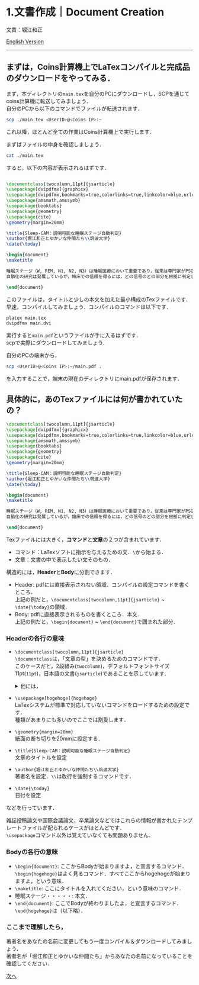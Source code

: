 # 1.文書作成｜Document Creation
文責：堀江和正

[English Version](README_en.md)

---

## まずは，Coins計算機上でLaTexコンパイルと完成品のダウンロードをやってみる．

まず，本ディレクトリの`main.tex`を自分のPCにダウンロードし，SCPを通じてcoins計算機に転送してみましょう．  
自分のPCから以下のコマンドでファイルが転送されます．

```Bash
scp ./main.tex <UserID>@<Coins IP>:~
```

これ以降，ほとんど全ての作業はCoins計算機上で実行します．

まずはファイルの中身を確認しましょう．

```Bash
cat ./main.tex
```

すると，以下の内容が表示されるはずです．

```LaTex

\documentclass[twocolumn,11pt]{jsarticle}
\usepackage[dvipdfmx]{graphicx}
\usepackage[dvipdfmx,bookmarks=true,colorlinks=true,linkcolor=blue,urlcolor=blue,citecolor=blue]{hyperref}
\usepackage{amsmath,amssymb}
\usepackage{booktabs}
\usepackage{geometry}
\usepackage{cite}
\geometry{margin=20mm}

\title{Sleep-CAM：説明可能な睡眠ステージ自動判定}
\author{堀江和正とゆかいな仲間たち\\筑波大学}
\date{\today}

\begin{document}
\maketitle

睡眠ステージ（W, REM, N1, N2, N3）は睡眠医療において重要であり，従来は専門家がPSG（EEG/EOG/EMG）から特徴波を同定して目視判定する。
自動化の研究は発展しているが，臨床での信頼を得るには，どの信号のどの部分を根拠に判定したかを提示できる説明可能性が鍵である。

\end{document}

```

このファイルは，タイトルと少しの本文を加えた最小構成のTexファイルです．  
早速，コンパイルしてみましょう．コンパイルのコマンドは以下です．

```Bash
platex main.tex
dvipdfmx main.dvi
```

実行すると`main.pdf`というファイルが手に入るはずです．  
scpで実際にダウンロードしてみましょう．

自分のPCの端末から，

```Bash
scp <UserID>@<Coins IP>:~/main.pdf . 
```

を入力することで，端末の現在のディレクトリにmain.pdfが保存されます．

## 具体的に，あのTexファイルには何が書かれていたの？

``` LaTex
\documentclass[twocolumn,11pt]{jsarticle}
\usepackage[dvipdfmx]{graphicx}
\usepackage[dvipdfmx,bookmarks=true,colorlinks=true,linkcolor=blue,urlcolor=blue,citecolor=blue]{hyperref}
\usepackage{amsmath,amssymb}
\usepackage{booktabs}
\usepackage{geometry}
\usepackage{cite}
\geometry{margin=20mm}

\title{Sleep-CAM：説明可能な睡眠ステージ自動判定}
\author{堀江和正とゆかいな仲間たち\\筑波大学}
\date{\today}

\begin{document}
\maketitle

睡眠ステージ（W, REM, N1, N2, N3）は睡眠医療において重要であり，従来は専門家がPSG（EEG/EOG/EMG）から特徴波を同定して目視判定する。
自動化の研究は発展しているが，臨床での信頼を得るには，どの信号のどの部分を根拠に判定したかを提示できる説明可能性が鍵である。

\end{document}

```

Texファイルには大きく，**コマンド**と**文章**の２つが含まれています．
- コマンド：LaTexソフトに指示を与えるための文．`\`から始まる．
- 文章：文書の中で表示したい文そのもの．

構造的には，**Header**と**Body**に分割できます．

- Header: pdfには直接表示されない領域．コンパイルの設定コマンドを書くところ．  
  上記の例だと，`\documentclass[twocolumn,11pt]{jsarticle}` ~ `\date{\today}`の領域．
- Body: pdfに直接表示されるものを書くところ．本文．  
  上記の例だと，`\begin{document}` ~ `\end{document}`で囲まれた部分．


### Headerの各行の意味

- `\documentclass[twocolumn,11pt]{jsarticle}`  
  `\documentclass`は，「文章の型」を決めるためのコマンドです．  
  このケースだと，2段組み(`twocolumn`)，デフォルトフォントサイズ11pt(`11pt`)，日本語の文書(`jsarticle`)であることを示しています．
  <details><summary>他には，</summary>
    
  **英文**  
  | クラス名 | 用途・特徴 | 備考 |
  |-----------|-------------|------|
  | `article` | 一般的な論文・短いレポート・技術文書 | 最も汎用的。セクション単位の構造（chapterなし） |
  | `report` | 長めのレポートや卒論・修論など | `chapter`単位が使える。`article`の上位版 |
  | `book` | 書籍・長大な文書 | 章・節構造＋目次・索引などに対応 |
  | `letter` | 手紙・書簡 | アドレスや署名などの専用環境あり |
  
  **和文**
  | クラス名 | 用途・特徴 | 備考 |
  |-----------|-------------|------|
  | `jsarticle` | 一般的な日本語論文・レポート | upLaTeX/pLaTeX対応 |
  | `jsreport` | 長いレポート・卒論・修論向け | `chapter`が使用可能 |
  | `jsbook` | 書籍向け | |
   
  **レイアウト関連**
  | オプション | 意味・説明 | 備考 |
  |-------------|-------------|------|
  | `onecolumn` | 1段組（デフォルト） | |
  | `twocolumn` | 2段組にする | 学会論文形式でよく使用 |
  | `oneside` | 片面印刷用（デフォルト） | |
  | `twoside` | 両面印刷用 | 書籍など |
  | `openright` | 章を右ページから開始 | `book`で使用 |
  | `openany` | 章を任意のページから開始 | |

  **紙サイズ**
  | オプション | 内容 | 備考 |
  |-------------|--------|------|
  | `a4paper` | A4サイズ | 日本・欧州標準 |
  | `b5paper` | B5サイズ | 日本の論文誌で多い |
  | `letterpaper` | USレターサイズ | 米国標準 |
  | `landscape` | 横向き | |
  | `portrait` | 縦向き（デフォルト） | |

  などがあります．
  </details>
- `\usepackage[hogehoge]{hogehoge}`  
  LaTexシステムが標準で対応していないコマンドをロードするための設定です．  
  種類があまりにも多いのでここでは割愛します．
  
- `\geometry{margin=20mm}`  
  紙面の断ち切りを20mmに設定する．

- `\title{Sleep-CAM：説明可能な睡眠ステージ自動判定}`  
  文章のタイトルを設定
- `\author{堀江和正とゆかいな仲間たち\\筑波大学}`  
  著者名を設定．`\\`は改行を強制するコマンドです．
- `\date{\today}`  
  日付を設定

などを行っています．

雑誌投稿論文や国際会議論文，卒業論文などではこれらの情報が書かれたテンプレートファイルが配られるケースがほとんどです．  
`\usepackage`コマンド以外は覚えていなくても問題ありません．


### Bodyの各行の意味

- `\begin{document}`: ここからBodyが始まりますよ，と宣言するコマンド．  
  `\begin{hogehoge}`はよく見るコマンド．すべてここからhogehogeが始まりますよ，という意味．
- `\maketitle`: ここにタイトルを入れてください，という意味のコマンド．
- 睡眠ステージ・・・・・: 本文．
- `\end{document}`: ここでBodyが終わりましたよ，と宣言するコマンド．  
  `\end{hogehoge}`は（以下略）．


### ここまで理解したら，

著者名をあなたの名前に変更してもう一度コンパイル＆ダウンロードしてみましょう．  
著者名が「堀江和正とゆかいな仲間たち」からあなたの名前になっていることを確認してください．

[次へ]()



